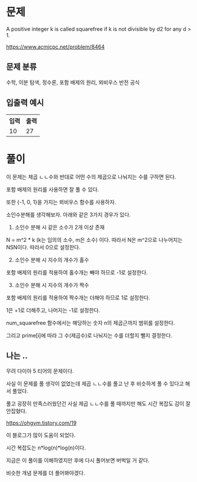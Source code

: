 # 문제

A positive integer k is called squarefree if k is not divisible by d2 for any d > 1.

https://www.acmicpc.net/problem/8464

## 문제 분류

수학, 이분 탐색, 정수론, 포함 배제의 원리, 뫼비우스 반전 공식

## 입출력 예시

<table>
  <tr>
    <th>입력</th>
    <th>출력</th>
  </tr>
  <tr>
    <td>10</td>
    <td>27</td>
  </tr>
</table>

# 풀이

이 문제는 제곱 ㄴㄴ수와 반대로 어떤 수의 제곱으로 나눠지는 수를 구하면 된다.

포함 배제의 원리를 사용하면 잘 풀 수 있다.

또한 {-1, 0, 1}을 가지는 뫼비우스 함수를 사용하자.

소인수분해를 생각해보자. 아래와 같은 3가지 경우가 있다.

1) 소인수 분해 시 같은 소수가 2개 이상 존재

N = m^2 * k (k는 임의의 소수, m은 소수) 이다. 따라서 N은 m^2으로 나누어지는 NSN이다. 따라서 0으로 설정한다.

2) 소인수 분해 시 지수의 개수가 홀수

포함 배제의 원리를 적용하여 홀수개는 빼야 하므로 -1로 설정한다.

3) 소인수 분해 시 지수의 개수가 짝수

포함 배제의 원리를 적용하여 짝수개는 더해야 하므로 1로 설정한다.

1은 +1로 더해주고, 나머지는 -1로 설정한다.

num_squarefree 함수에서는 해당하는 숫자 n의 제곱근까지 범위를 설정한다.

그리고 prime[i]에 따라 그 수(제곱수)로 나눠지는 수를 더할지 뺄지 결정한다.

## 나는 ..

무려 다이아 5 티어의 문제이다.

사실 이 문제를 풀 생각이 없었는데 제곱 ㄴㄴ수를 풀고 난 후 비슷하게 풀 수 있다고 해서 풀었다.

풀고 굉장히 만족스러웠던건 사실 제곱 ㄴㄴ수를 풀 때까지만 해도 시간 복잡도 감이 잘 안잡혔다.

https://ohgym.tistory.com/19

이 블로그가 많이 도움이 되었다.

시간 복잡도는 n*log(n)*log(n)이다.

지금은 이 풀이를 이해하였지만 후에 다시 풀어보면 버벅일 거 같다.

비슷한 개념 문제를 더 풀어봐야겠다.